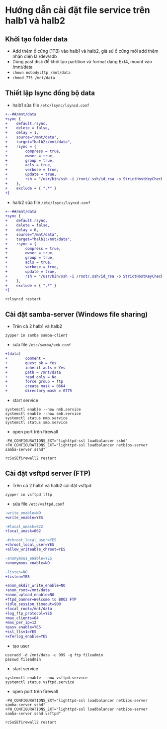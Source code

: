 # Hướng dẫn cài đặt file service trên halb1 và halb2

## Khởi tạo folder data
* Add thêm ổ cứng (1TB) vào halb1 và halb2, giả sử ổ cứng mới add thêm nhận diện là /dev/sdb
* Dùng yast disk để khởi tạo partition và format dạng Ext4, mount vào /mnt/data
* `chown nobody:ftp /mnt/data`
* `chmod 775 /mnt/data`

## Thiết lập lsync đồng bộ data

* halb1 sửa file `/etc/lsync/lsyncd.conf`

```diff
+--##/mnt/data
+sync {
+    default.rsync,
+    delete = false,
+    delay = 1,
+    source="/mnt/data",
+    target="halb2:/mnt/data",
+    rsync = {
+        compress = true,
+        owner = true,
+        group = true,
+        acls = true,
+        verbose = true,
+        update = true,
+        rsh = "/usr/bin/ssh -i /root/.ssh/id_rsa -o StrictHostKeyChecking=no"
+    },
+    exclude = { ".*" }
+}
```

* halb2 sửa file `/etc/lsync/lsyncd.conf`

```diff
+--##/mnt/data
+sync {
+    default.rsync,
+    delete = false,
+    delay = 6,
+    source="/mnt/data",
+    target="halb1:/mnt/data",
+    rsync = {
+        compress = true,
+        owner = true,
+        group = true,
+        acls = true,
+        verbose = true,
+        update = true,
+        rsh = "/usr/bin/ssh -i /root/.ssh/id_rsa -o StrictHostKeyChecking=no"
+    },
+    exclude = { ".*" }
+}
```

```shell
rclsyncd restart
```

## Cài đặt samba-server (Windows file sharing)

* Trên cả 2 halb1 và halb2
```shell
zypper in samba samba-client
```

* sửa file `/etc/samba/smb.conf`

```diff
+[data]
+        comment =
+        guest ok = Yes
+        inherit acls = Yes
+        path = /mnt/data
+        read only = No
+        force group = ftp
+        create mask = 0664
+        directory mask = 0775
```

* start service
```shell
systemctl enable --now nmb.service
systemctl enable --now smb.service
systemctl status nmb.service
systemctl status smb.service
```

* open port trên firewall
```diff:/etc/sysconfig/SuSEfirewall2
-FW_CONFIGURATIONS_EXT="lighttpd-ssl loadbalancer sshd"
+FW_CONFIGURATIONS_EXT="lighttpd-ssl loadbalancer netbios-server samba-server sshd"
```
```shell
rcSuSEfirewall2 restart
```

## Cài đặt vsftpd server (FTP)
* Trên cả 2 halb1 và halb2 cài đặt vsftpd 
```shell
zypper in vsftpd lftp
```

* sửa file `/etc/vsftpd.conf`

```diff
-write_enable=NO
+write_enable=YES

-#local_umask=022
+local_umask=002

-#chroot_local_user=YES
+chroot_local_user=YES
+allow_writeable_chroot=YES

-anonymous_enable=YES
+anonymous_enable=NO

-listen=NO
+listen=YES

+anon_mkdir_write_enable=NO
+anon_root=/mnt/data
+anon_upload_enable=NO
+ftpd_banner=Welcome to BOO2 FTP
+idle_session_timeout=900
+local_root=/mnt/data
+log_ftp_protocol=YES
+max_clients=64
+max_per_ip=12
+pasv_enable=YES
+ssl_tlsv1=YES
+xferlog_enable=YES
```

* tạo user
```shell
useradd -d /mnt/data -u 999 -g ftp fileadmin
passwd fileadmin
```

* start service

```shell
systemctl enable --now vsftpd.service
systemctl status vsftpd.service
```

* open port trên firewall
```diff:/etc/sysconfig/SuSEfirewall2
-FW_CONFIGURATIONS_EXT="lighttpd-ssl loadbalancer netbios-server samba-server sshd"
+FW_CONFIGURATIONS_EXT="lighttpd-ssl loadbalancer netbios-server samba-server sshd vsftpd"
```
```shell
rcSuSEfirewall2 restart
```